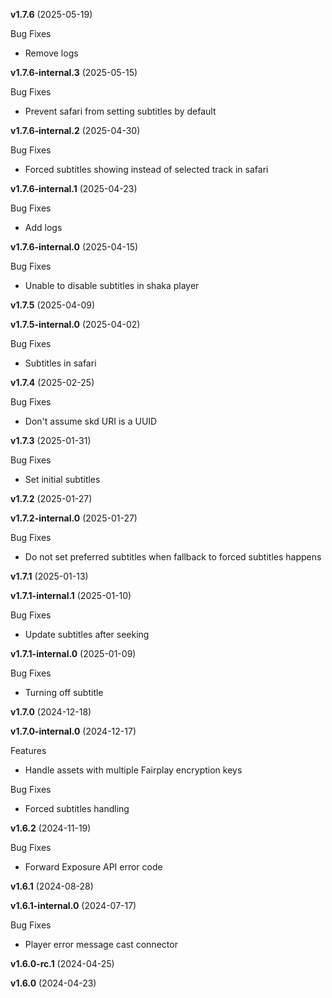 **v1.7.6** (2025-05-19)

Bug Fixes

* Remove logs

**v1.7.6-internal.3** (2025-05-15)

Bug Fixes

* Prevent safari from setting subtitles by default

**v1.7.6-internal.2** (2025-04-30)

Bug Fixes

* Forced subtitles showing instead of selected track in safari

**v1.7.6-internal.1** (2025-04-23)

Bug Fixes

* Add logs

**v1.7.6-internal.0** (2025-04-15)

Bug Fixes

* Unable to disable subtitles in shaka player

**v1.7.5** (2025-04-09)

**v1.7.5-internal.0** (2025-04-02)

Bug Fixes

* Subtitles in safari

**v1.7.4** (2025-02-25)

Bug Fixes

* Don't assume skd URI is a UUID

**v1.7.3** (2025-01-31)

Bug Fixes

* Set initial subtitles

**v1.7.2** (2025-01-27)

**v1.7.2-internal.0** (2025-01-27)

Bug Fixes

* Do not set preferred subtitles when fallback to forced subtitles happens

**v1.7.1** (2025-01-13)

**v1.7.1-internal.1** (2025-01-10)

Bug Fixes

* Update subtitles after seeking

**v1.7.1-internal.0** (2025-01-09)

Bug Fixes

* Turning off subtitle

**v1.7.0** (2024-12-18)

**v1.7.0-internal.0** (2024-12-17)

Features

* Handle assets with multiple Fairplay encryption keys

Bug Fixes

* Forced subtitles handling

**v1.6.2** (2024-11-19)

Bug Fixes

* Forward Exposure API error code

**v1.6.1** (2024-08-28)

**v1.6.1-internal.0** (2024-07-17)

Bug Fixes

* Player error message cast connector

**v1.6.0-rc.1** (2024-04-25)

**v1.6.0** (2024-04-23)

